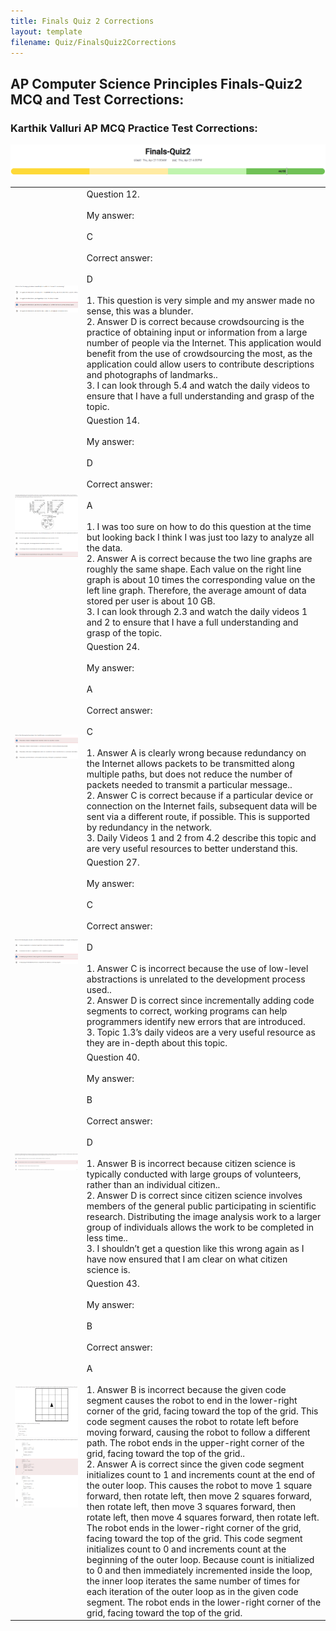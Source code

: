 ```yaml
---
title: Finals Quiz 2 Corrections
layout: template
filename: Quiz/FinalsQuiz2Corrections
--- 
```


## AP Computer Science Principles Finals-Quiz2 MCQ and Test Corrections:

### Karthik Valluri AP MCQ Practice Test Corrections:

![](images2/image7.png)

|     |     |
| --- | --- |
| ![](images2/image9.png) | Question 12.<br><br>My answer:<br><br>C<br><br>Correct answer:<br><br>D<br><br>1.  This question is very simple and my answer made no sense, this was a blunder.<br>2.  Answer D is correct because crowdsourcing is the practice of obtaining input or information from a large number of people via the Internet. This application would benefit from the use of crowdsourcing the most, as the application could allow users to contribute descriptions and photographs of landmarks..<br>3.  I can look through 5.4 and watch the daily videos to ensure that I have a full understanding and grasp of the topic. |
| ![](images2/image4.png)![](images2/image3.png) | Question 14.<br><br>My answer:<br><br>D<br><br>Correct answer:<br><br>A<br><br>1.  I was too sure on how to do this question at the time but looking back I think I was just too lazy to analyze all the data.<br>2.  Answer A is correct because the two line graphs are roughly the same shape. Each value on the right line graph is about 10 times the corresponding value on the left line graph. Therefore, the average amount of data stored per user is about 10 GB.<br>3.  I can look through 2.3 and watch the daily videos 1 and 2 to ensure that I have a full understanding and grasp of the topic. |
| ![](images2/image2.png) | Question 24.<br><br>My answer:<br><br>A<br><br>Correct answer:<br><br>C<br><br>1.  Answer A is clearly wrong because redundancy on the Internet allows packets to be transmitted along multiple paths, but does not reduce the number of packets needed to transmit a particular message..<br>2.  Answer C is correct because if a particular device or connection on the Internet fails, subsequent data will be sent via a different route, if possible. This is supported by redundancy in the network.<br>3.  Daily Videos 1 and 2 from 4.2 describe this topic and are very useful resources to better understand this. |
| ![](images2/image6.png) | Question 27.<br><br>My answer:<br><br>C<br><br>Correct answer:<br><br>D<br><br>1.  Answer C is incorrect because the use of low-level abstractions is unrelated to the development process used..<br>2.  Answer D is correct since incrementally adding code segments to correct, working programs can help programmers identify new errors that are introduced.<br>3.  Topic 1.3’s daily videos are a very useful resource as they are in-depth about this topic. |
| ![](images2/image5.png) | Question 40.<br><br>My answer:<br><br>B<br><br>Correct answer:<br><br>D<br><br>1.  Answer B is incorrect because citizen science is typically conducted with large groups of volunteers, rather than an individual citizen..<br>2.  Answer D is correct since citizen science involves members of the general public participating in scientific research. Distributing the image analysis work to a larger group of individuals allows the work to be completed in less time..<br>3.  I shouldn’t get a question like this wrong again as I have now ensured that I am clear on what citizen science is. |
| ![](images2/image1.png)![](images2/image8.png) | Question 43.<br><br>My answer:<br><br>B<br><br>Correct answer:<br><br>A<br><br>1.  Answer B is incorrect because the given code segment causes the robot to end in the lower-right corner of the grid, facing toward the top of the grid. This code segment causes the robot to rotate left before moving forward, causing the robot to follow a different path. The robot ends in the upper-right corner of the grid, facing toward the top of the grid..<br>2.  Answer A is correct since the given code segment initializes count to 1 and increments count at the end of the outer loop. This causes the robot to move 1 square forward, then rotate left, then move 2 squares forward, then rotate left, then move 3 squares forward, then rotate left, then move 4 squares forward, then rotate left. The robot ends in the lower-right corner of the grid, facing toward the top of the grid. This code segment initializes count to 0 and increments count at the beginning of the outer loop. Because count is initialized to 0 and then immediately incremented inside the loop, the inner loop iterates the same number of times for each iteration of the outer loop as in the given code segment. The robot ends in the lower-right corner of the grid, facing toward the top of the grid. |
